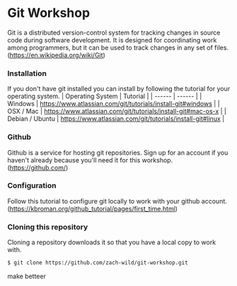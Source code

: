 # Git Workshop

Git is a distributed version-control system for tracking changes in source code during software development. It is designed for coordinating work among programmers, but it can be used to track changes in any set of files. (https://en.wikipedia.org/wiki/Git)

### Installation
If you don't have git installed you can install by following the tutorial for your operating system.
| Operating System | Tutorial |
| ------ | ------ |
| Windows | https://www.atlassian.com/git/tutorials/install-git#windows |
| OSX / Mac | https://www.atlassian.com/git/tutorials/install-git#mac-os-x |
| Debian / Ubuntu | https://www.atlassian.com/git/tutorials/install-git#linux |

### Github
Github is a service for hosting git repositories. Sign up for an account if you haven't already because you'll need it for this workshop. (https://github.com/)

### Configuration
Follow this tutorial to configure git locally to work with your github account. (https://kbroman.org/github_tutorial/pages/first_time.html)

### Cloning this repository
Cloning a repository downloads it so that you have a local copy to work with.
```sh
$ git clone https://github.com/zach-wild/git-workshop.git
```
make betteer
